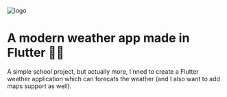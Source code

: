 ![logo](https://github.com/user-attachments/assets/c1ce4665-43f9-4a7e-bb2f-f5d768b17f74)
# A modern weather app made in Flutter 💙🌅
A simple school project, but actually more, I nned to create a Flutter weather application which can forecats the weather (and I also want to add maps support as well).
